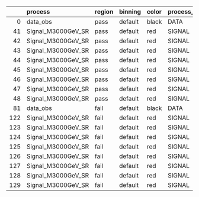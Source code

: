 |     | process            | region   | binning   | color   | process_type   |   scale | variation   | source_filename                                              | source_histname    | alias              | title          |   combine_idx |    lnN |   shapes | syst_type   | direction   | variation_alias   |
|----:|:-------------------|:---------|:----------|:--------|:---------------|--------:|:------------|:-------------------------------------------------------------|:-------------------|:-------------------|:---------------|--------------:|-------:|---------:|:------------|:------------|:------------------|
|   0 | data_obs           | pass     | default   | black   | DATA           |       1 | nominal     | ./histograms_for_2DAlphabet_v10/EaDM_Cosmics_Bkg_SR.root     | hpass              | Cosmics_Bkg_SR     | Cosmics_Bkg_SR |           nan | nan    |      nan | nan         | nan         | nan               |
|  41 | Signal_M3000GeV_SR | pass     | default   | red     | SIGNAL         |       1 | lumi        | ./histograms_for_2DAlphabet_v10/EaDM_Signal_M3000GeV_SR.root | hpass              | Signal_M3000GeV_SR | DM signal      |           nan |   1.05 |      nan | lnN         | nan         | nan               |
|  42 | Signal_M3000GeV_SR | pass     | default   | red     | SIGNAL         |       1 | RNN         | ./histograms_for_2DAlphabet_v10/EaDM_Signal_M3000GeV_SR.root | hpass_RNNsyst_up   | Signal_M3000GeV_SR | DM signal      |           nan | nan    |        1 | shapes      | Up          | RNNsyst           |
|  43 | Signal_M3000GeV_SR | pass     | default   | red     | SIGNAL         |       1 | RNN         | ./histograms_for_2DAlphabet_v10/EaDM_Signal_M3000GeV_SR.root | hpass_RNNsyst_down | Signal_M3000GeV_SR | DM signal      |           nan | nan    |        1 | shapes      | Down        | RNNsyst           |
|  44 | Signal_M3000GeV_SR | pass     | default   | red     | SIGNAL         |       1 | pT          | ./histograms_for_2DAlphabet_v10/EaDM_Signal_M3000GeV_SR.root | hpass_pTsyst_up    | Signal_M3000GeV_SR | DM signal      |           nan | nan    |        1 | shapes      | Up          | pTsyst            |
|  45 | Signal_M3000GeV_SR | pass     | default   | red     | SIGNAL         |       1 | pT          | ./histograms_for_2DAlphabet_v10/EaDM_Signal_M3000GeV_SR.root | hpass_pTsyst_down  | Signal_M3000GeV_SR | DM signal      |           nan | nan    |        1 | shapes      | Down        | pTsyst            |
|  46 | Signal_M3000GeV_SR | pass     | default   | red     | SIGNAL         |       1 | t0          | ./histograms_for_2DAlphabet_v10/EaDM_Signal_M3000GeV_SR.root | hpass_t0syst_up    | Signal_M3000GeV_SR | DM signal      |           nan | nan    |        1 | shapes      | Up          | t0syst            |
|  47 | Signal_M3000GeV_SR | pass     | default   | red     | SIGNAL         |       1 | t0          | ./histograms_for_2DAlphabet_v10/EaDM_Signal_M3000GeV_SR.root | hpass_t0syst_down  | Signal_M3000GeV_SR | DM signal      |           nan | nan    |        1 | shapes      | Down        | t0syst            |
|  48 | Signal_M3000GeV_SR | pass     | default   | red     | SIGNAL         |       1 | nominal     | ./histograms_for_2DAlphabet_v10/EaDM_Signal_M3000GeV_SR.root | hpass              | Signal_M3000GeV_SR | DM signal      |           nan | nan    |      nan | nan         | nan         | nan               |
|  81 | data_obs           | fail     | default   | black   | DATA           |       1 | nominal     | ./histograms_for_2DAlphabet_v10/EaDM_Cosmics_Bkg_SR.root     | hfail              | Cosmics_Bkg_SR     | Cosmics_Bkg_SR |           nan | nan    |      nan | nan         | nan         | nan               |
| 122 | Signal_M3000GeV_SR | fail     | default   | red     | SIGNAL         |       1 | lumi        | ./histograms_for_2DAlphabet_v10/EaDM_Signal_M3000GeV_SR.root | hfail              | Signal_M3000GeV_SR | DM signal      |           nan |   1.05 |      nan | lnN         | nan         | nan               |
| 123 | Signal_M3000GeV_SR | fail     | default   | red     | SIGNAL         |       1 | RNN         | ./histograms_for_2DAlphabet_v10/EaDM_Signal_M3000GeV_SR.root | hfail_RNNsyst_up   | Signal_M3000GeV_SR | DM signal      |           nan | nan    |        1 | shapes      | Up          | RNNsyst           |
| 124 | Signal_M3000GeV_SR | fail     | default   | red     | SIGNAL         |       1 | RNN         | ./histograms_for_2DAlphabet_v10/EaDM_Signal_M3000GeV_SR.root | hfail_RNNsyst_down | Signal_M3000GeV_SR | DM signal      |           nan | nan    |        1 | shapes      | Down        | RNNsyst           |
| 125 | Signal_M3000GeV_SR | fail     | default   | red     | SIGNAL         |       1 | pT          | ./histograms_for_2DAlphabet_v10/EaDM_Signal_M3000GeV_SR.root | hfail_pTsyst_up    | Signal_M3000GeV_SR | DM signal      |           nan | nan    |        1 | shapes      | Up          | pTsyst            |
| 126 | Signal_M3000GeV_SR | fail     | default   | red     | SIGNAL         |       1 | pT          | ./histograms_for_2DAlphabet_v10/EaDM_Signal_M3000GeV_SR.root | hfail_pTsyst_down  | Signal_M3000GeV_SR | DM signal      |           nan | nan    |        1 | shapes      | Down        | pTsyst            |
| 127 | Signal_M3000GeV_SR | fail     | default   | red     | SIGNAL         |       1 | t0          | ./histograms_for_2DAlphabet_v10/EaDM_Signal_M3000GeV_SR.root | hfail_t0syst_up    | Signal_M3000GeV_SR | DM signal      |           nan | nan    |        1 | shapes      | Up          | t0syst            |
| 128 | Signal_M3000GeV_SR | fail     | default   | red     | SIGNAL         |       1 | t0          | ./histograms_for_2DAlphabet_v10/EaDM_Signal_M3000GeV_SR.root | hfail_t0syst_down  | Signal_M3000GeV_SR | DM signal      |           nan | nan    |        1 | shapes      | Down        | t0syst            |
| 129 | Signal_M3000GeV_SR | fail     | default   | red     | SIGNAL         |       1 | nominal     | ./histograms_for_2DAlphabet_v10/EaDM_Signal_M3000GeV_SR.root | hfail              | Signal_M3000GeV_SR | DM signal      |           nan | nan    |      nan | nan         | nan         | nan               |